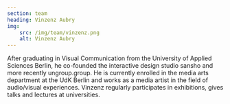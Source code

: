 ```yaml
---
section: team
heading: Vinzenz Aubry
img:
    src: /img/team/vinzenz.png
    alt: Vinzenz Aubry
---
```


After graduating in Visual Communication from the University of Applied Sciences Berlin, he co-founded the interactive design studio sansho and more recently ungroup.group. He is currently enrolled in the media arts department at the UdK Berlin and works as a media artist in the field of audio/visual experiences. Vinzenz regularly participates in exhibitions, gives talks and lectures at universities.

